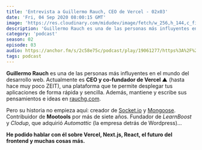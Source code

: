 ```yaml
---
title: 'Entrevista a Guillermo Rauch, CEO de Vercel - 02x03'
date: 'Fri, 04 Sep 2020 08:00:15 GMT'
image: 'https://res.cloudinary.com/midudev/image/fetch/w_256,h_144,c_fill,f_auto/https://d3t3ozftmdmh3i.cloudfront.net/production/podcast_uploaded_episode/7340239/7340239-1599206423346-a471042a790ad.jpg'
description: 'Guillermo Rauch es una de las personas más influyentes en el mundo del desarrollo web. Actualmente es CEO y co-fundador de Vercel ▲ (hasta hace muy poco ZEIT), una plataforma que t'
category: 'podcast'
season: 02
episode: 03
audio: https://anchor.fm/s/2c58e75c/podcast/play/19061277/https%3A%2F%2Fd3ctxlq1ktw2nl.cloudfront.net%2Fstaging%2F2020-8-4%2Fd803b641-d2b2-b75e-587c-4441d295b8a8.m4a
tags: podcast
---
```


<p><strong>Guillermo Rauch</strong> es una de las personas más influyentes en el mundo del desarrollo web. Actualmente es <strong>CEO y co-fundador de Vercel ▲</strong> (hasta hace muy poco ZEIT), una plataforma que te permite desplegar tus aplicaciones de forma rápida y sencilla. Además, mantiene y escribe sus pensamientos e ideas en <a href="http://rauchg.com/">rauchg.com</a>.</p>
<p>Pero su historia no empieza aquí: creador de <a href="https://socket.io/">Socket.io</a> y <a href="https://mongoosejs.com/">Mongoose</a>. Contribuidor de <strong>Mootools</strong> por más de siete años. Fundador de <em>LearnBoost</em> y <em>Clodup</em>, que adquirió <em>Automattic</em> (la empresa detrás de Wordpress)…</p>
<p><strong>He podido hablar con él sobre Vercel, Next.js, React, el futuro del frontend y muchas cosas más.</strong></p>

